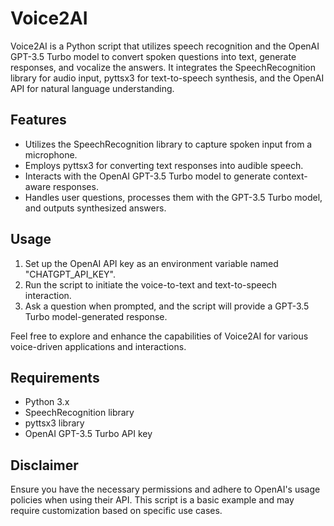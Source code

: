 # Voice2AI

Voice2AI is a Python script that utilizes speech recognition and the OpenAI GPT-3.5 Turbo model to convert spoken questions into text, generate responses, and vocalize the answers. It integrates the SpeechRecognition library for audio input, pyttsx3 for text-to-speech synthesis, and the OpenAI API for natural language understanding.


## Features

- Utilizes the SpeechRecognition library to capture spoken input from a microphone.
- Employs pyttsx3 for converting text responses into audible speech.
- Interacts with the OpenAI GPT-3.5 Turbo model to generate context-aware responses.
- Handles user questions, processes them with the GPT-3.5 Turbo model, and outputs synthesized answers.

## Usage

1. Set up the OpenAI API key as an environment variable named "CHATGPT_API_KEY".
2. Run the script to initiate the voice-to-text and text-to-speech interaction.
3. Ask a question when prompted, and the script will provide a GPT-3.5 Turbo model-generated response.

Feel free to explore and enhance the capabilities of Voice2AI for various voice-driven applications and interactions.

## Requirements

- Python 3.x
- SpeechRecognition library
- pyttsx3 library
- OpenAI GPT-3.5 Turbo API key

## Disclaimer

Ensure you have the necessary permissions and adhere to OpenAI's usage policies when using their API. This script is a basic example and may require customization based on specific use cases.
